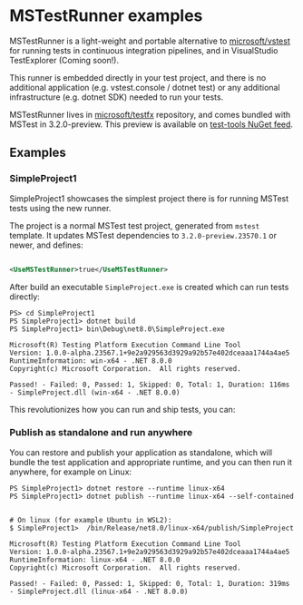 # MSTestRunner examples

MSTestRunner is a light-weight and portable alternative to [microsoft/vstest](https://github.com/microsoft/vstest) for running tests in continuous integration pipelines, and in VisualStudio TestExplorer (Coming soon!).

This runner is embedded directly in your test project, and there is no additional application (e.g. vstest.console / dotnet test) or any additional infrastructure (e.g. dotnet SDK) needed to run your tests.

MSTestRunner lives in [microsoft/testfx](https://github.com/microsoft/testfx/tree/main/src/Platform/Microsoft.Testing.Platform) repository, and comes bundled with MSTest in 3.2.0-preview. This preview is available on [test-tools NuGet feed](https://pkgs.dev.azure.com/dnceng/public/_packaging/test-tools/nuget/v3/index.json).

## Examples

### SimpleProject1

SimpleProject1 showcases the simplest project there is for running MSTest tests using the new runner.

The project is a normal MSTest test project, generated from `mstest` template. It updates MSTest dependencies to `3.2.0-preview.23570.1` or newer, and defines:

```xml

<UseMSTestRunner>true</UseMSTestRunner>
```

After build an executable `SimpleProject.exe` is created which can run tests directly:

```
PS> cd SimpleProject1
PS SimpleProject1> dotnet build
PS SimpleProject1> bin\Debug\net8.0\SimpleProject.exe

Microsoft(R) Testing Platform Execution Command Line Tool
Version: 1.0.0-alpha.23567.1+9e2a929563d3929a92b57e402dceaaa1744a4ae5
RuntimeInformation: win-x64 - .NET 8.0.0
Copyright(c) Microsoft Corporation.  All rights reserved.

Passed! - Failed: 0, Passed: 1, Skipped: 0, Total: 1, Duration: 116ms - SimpleProject.dll (win-x64 - .NET 8.0.0)
```

This revolutionizes how you can run and ship tests, you can:

### Publish as standalone and run anywhere

You can restore and publish your application as standalone, which will bundle the test application and appropriate runtime, and you can then run it anywhere, for example on Linux:

```
PS SimpleProject1> dotnet restore --runtime linux-x64
PS SimpleProject1> dotnet publish --runtime linux-x64 --self-contained


# On linux (for example Ubuntu in WSL2):
$ SimpleProject1>  /bin/Release/net8.0/linux-x64/publish/SimpleProject

Microsoft(R) Testing Platform Execution Command Line Tool
Version: 1.0.0-alpha.23567.1+9e2a929563d3929a92b57e402dceaaa1744a4ae5
RuntimeInformation: linux-x64 - .NET 8.0.0
Copyright(c) Microsoft Corporation.  All rights reserved.

Passed! - Failed: 0, Passed: 1, Skipped: 0, Total: 1, Duration: 319ms - SimpleProject.dll (linux-x64 - .NET 8.0.0)
```
